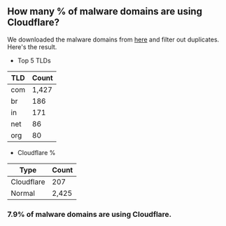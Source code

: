 ## How many % of malware domains are using Cloudflare?


We downloaded the malware domains from [here](https://urlhaus.abuse.ch) and filter out duplicates.
Here's the result.


[//]: # (start replacement)


- Top 5 TLDs

| TLD | Count |
| --- | --- |
| com | 1,427 |
| br | 186 |
| in | 171 |
| net | 86 |
| org | 80 |


- Cloudflare %

| Type | Count |
| --- | --- |
| Cloudflare | 207 |
| Normal | 2,425 |


### 7.9% of malware domains are using Cloudflare.